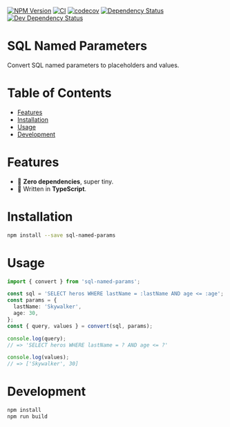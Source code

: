 [![NPM Version](https://badge.fury.io/js/sql-named-params.svg)](https://badge.fury.io/js/sql-named-params)
[![CI](https://github.com/justinlettau/sql-named-params/workflows/CI/badge.svg)](https://github.com/justinlettau/sql-named-params/actions)
[![codecov](https://codecov.io/gh/justinlettau/sql-named-params/branch/master/graph/badge.svg)](https://codecov.io/gh/justinlettau/sql-named-params)
[![Dependency Status](https://david-dm.org/justinlettau/sql-named-params.svg)](https://david-dm.org/justinlettau/sql-named-params)
[![Dev Dependency Status](https://david-dm.org/justinlettau/sql-named-params/dev-status.svg)](https://david-dm.org/justinlettau/sql-named-params?type=dev)

# SQL Named Parameters

Convert SQL named parameters to placeholders and values.

# Table of Contents

- [Features](#features)
- [Installation](#installation)
- [Usage](#usage)
- [Development](#development)

# Features

- 🚀 **Zero dependencies**, super tiny.
- 💪 Written in **TypeScript**.

# Installation

```bash
npm install --save sql-named-params
```

# Usage

```typescript
import { convert } from 'sql-named-params';

const sql = 'SELECT heros WHERE lastName = :lastName AND age <= :age';
const params = {
  lastName: 'Skywalker',
  age: 30,
};
const { query, values } = convert(sql, params);

console.log(query);
// => 'SELECT heros WHERE lastName = ? AND age <= ?'

console.log(values);
// => ['Skywalker', 30]

```

# Development

```bash
npm install
npm run build
```
